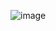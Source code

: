 
![image](https://github.com/RoxanaTeodora/Goal-React-App/assets/142969879/5934416e-734c-4cc2-a545-a83b483d5356)
